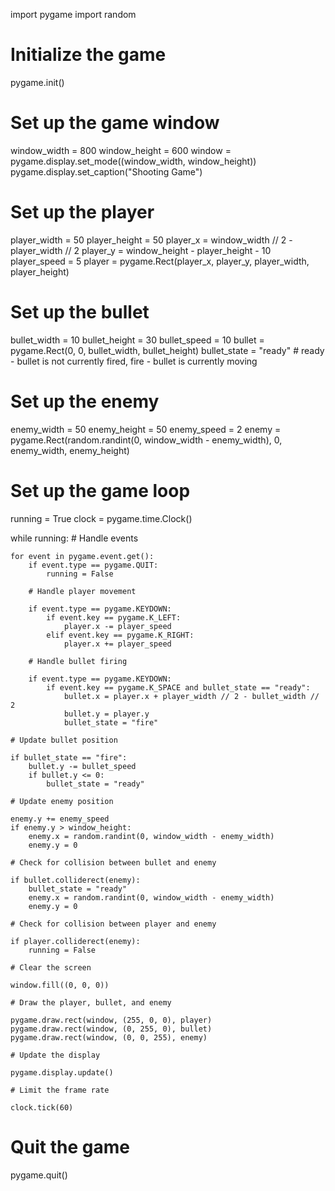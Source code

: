 import <link>pygame</link>
import random

# Initialize the game

pygame.init()

# Set up the game window

window_width = 800
window_height = 600
window = pygame.display.set_mode((window_width, window_height))
pygame.display.set_caption("Shooting Game")

# Set up the player

player_width = 50
player_height = 50
player_x = window_width // 2 - player_width // 2
player_y = window_height - player_height - 10
player_speed = 5
player = pygame.Rect(player_x, player_y, player_width, player_height)

# Set up the bullet

bullet_width = 10
bullet_height = 30
bullet_speed = 10
bullet = pygame.Rect(0, 0, bullet_width, bullet_height)
bullet_state = "ready"  # ready - bullet is not currently fired, fire - bullet is currently moving

# Set up the enemy

enemy_width = 50
enemy_height = 50
enemy_speed = 2
enemy = pygame.Rect(random.randint(0, window_width - enemy_width), 0, enemy_width, enemy_height)

# Set up the game loop

running = True
clock = pygame.time.Clock()

while running:
    # Handle events

    for event in pygame.event.get():
        if event.type == pygame.QUIT:
            running = False

        # Handle player movement

        if event.type == pygame.KEYDOWN:
            if event.key == pygame.K_LEFT:
                player.x -= player_speed
            elif event.key == pygame.K_RIGHT:
                player.x += player_speed

        # Handle bullet firing

        if event.type == pygame.KEYDOWN:
            if event.key == pygame.K_SPACE and bullet_state == "ready":
                bullet.x = player.x + player_width // 2 - bullet_width // 2
                bullet.y = player.y
                bullet_state = "fire"

    # Update bullet position

    if bullet_state == "fire":
        bullet.y -= bullet_speed
        if bullet.y <= 0:
            bullet_state = "ready"

    # Update enemy position

    enemy.y += enemy_speed
    if enemy.y > window_height:
        enemy.x = random.randint(0, window_width - enemy_width)
        enemy.y = 0

    # Check for collision between bullet and enemy

    if bullet.colliderect(enemy):
        bullet_state = "ready"
        enemy.x = random.randint(0, window_width - enemy_width)
        enemy.y = 0

    # Check for collision between player and enemy

    if player.colliderect(enemy):
        running = False

    # Clear the screen

    window.fill((0, 0, 0))

    # Draw the player, bullet, and enemy

    pygame.draw.rect(window, (255, 0, 0), player)
    pygame.draw.rect(window, (0, 255, 0), bullet)
    pygame.draw.rect(window, (0, 0, 255), enemy)

    # Update the display

    pygame.display.update()

    # Limit the frame rate

    clock.tick(60)

# Quit the game

pygame.quit()
